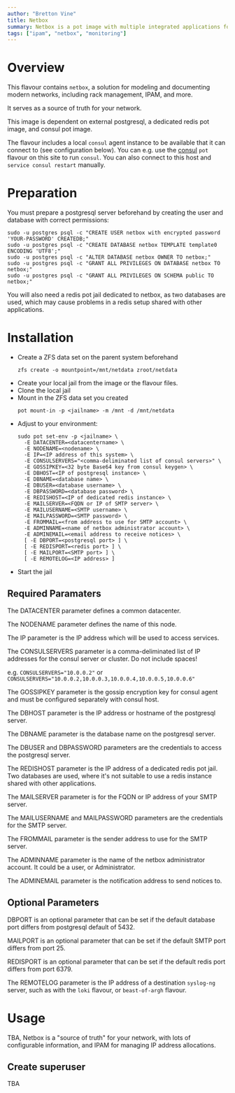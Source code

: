 ```yaml
---
author: "Bretton Vine"
title: Netbox
summary: Netbox is a pot image with multiple integrated applications for all in one install of netbox
tags: ["ipam", "netbox", "monitoring"]
---
```


# Overview

This flavour contains ```netbox```, a solution for modeling and documenting modern networks, including rack management, IPAM, and more.

It serves as a source of truth for your network.

This image is dependent on external postgresql, a dedicated redis pot image, and consul pot image.

The flavour includes a local ```consul``` agent instance to be available that it can connect to (see configuration below). You can e.g. use the [consul](https://potluck.honeyguide.net/blog/consul/) ```pot``` flavour on this site to run ```consul```. You can also connect to this host and ```service consul restart``` manually.

# Preparation

You must prepare a postgresql server beforehand by creating the user and database with correct permissions:
```
sudo -u postgres psql -c "CREATE USER netbox with encrypted password 'YOUR-PASSWORD' CREATEDB;"
sudo -u postgres psql -c "CREATE DATABASE netbox TEMPLATE template0 ENCODING 'UTF8';"
sudo -u postgres psql -c "ALTER DATABASE netbox OWNER TO netbox;"
sudo -u postgres psql -c "GRANT ALL PRIVILEGES ON DATABASE netbox TO netbox;"
sudo -u postgres psql -c "GRANT ALL PRIVILEGES ON SCHEMA public TO netbox;"
```

You will also need a redis pot jail dedicated to netbox, as two databases are used, which may cause problems in a redis setup shared with other applications.

# Installation

* Create a ZFS data set on the parent system beforehand 
  ```
  zfs create -o mountpoint=/mnt/netdata zroot/netdata
  ```
* Create your local jail from the image or the flavour files.
* Clone the local jail
* Mount in the ZFS data set you created
  ```
  pot mount-in -p <jailname> -m /mnt -d /mnt/netdata
  ```
* Adjust to your environment:
  ```
  sudo pot set-env -p <jailname> \
    -E DATACENTER=<datacentername> \
    -E NODENAME=<nodename> \
    -E IP=<IP address of this system> \
    -E CONSULSERVERS="<comma-deliminated list of consul servers>" \
    -E GOSSIPKEY=<32 byte Base64 key from consul keygen> \
    -E DBHOST=<IP of postgresql instance> \
    -E DBNAME=<database name> \
    -E DBUSER=<database username> \
    -E DBPASSWORD=<database password> \
    -E REDISHOST=<IP of dedicated redis instance> \
    -E MAILSERVER=<FQDN or IP of SMTP server> \
    -E MAILUSERNAME=<SMTP username> \
    -E MAILPASSWORD=<SMTP password> \
    -E FROMMAIL=<from address to use for SMTP account> \
    -E ADMINNAME=<name of netbox administrator account> \
    -E ADMINEMAIL=<email address to receive notices> \
    [ -E DBPORT=<postgresql port> ] \
    [ -E REDISPORT=<redis port> ] \
    [ -E MAILPORT=<SMTP port> ] \
    [ -E REMOTELOG=<IP address> ]
  ```
* Start the jail

## Required Paramaters
The DATACENTER parameter defines a common datacenter.

The NODENAME parameter defines the name of this node.

The IP parameter is the IP address which will be used to access services.

The CONSULSERVERS parameter is a comma-deliminated list of IP addresses for the consul server or cluster. Do not include spaces!

e.g. ```CONSULSERVERS="10.0.0.2"``` or ```CONSULSERVERS="10.0.0.2,10.0.0.3,10.0.0.4,10.0.0.5,10.0.0.6"```

The GOSSIPKEY parameter is the gossip encryption key for consul agent and must be configured separately with consul host.

The DBHOST parameter is the IP address or hostname of the postgresql server.

The DBNAME parameter is the database name on the postgresql server.

The DBUSER and DBPASSWORD parameters are the credentials to access the postgresql server.

The REDISHOST parameter is the IP address of a dedicated redis pot jail. Two databases are used, where it's not suitable to use a redis instance shared with other applications.

The MAILSERVER parameter is for the FQDN or IP address of your SMTP server.

The MAILUSERNAME and MAILPASSWORD parameters are the credentials for the SMTP server.

The FROMMAIL parameter is the sender address to use for the SMTP server.

The ADMINNAME parameter is the name of the netbox administrator account. It could be a user, or Administrator.

The ADMINEMAIL parameter is the notification address to send notices to.

## Optional Parameters

DBPORT is an optional parameter that can be set if the default database port differs from postgresql default of 5432.

MAILPORT is an optional parameter that can be set if the default SMTP port differs from port 25.

REDISPORT is an optional parameter that can be set if the default redis port differs from port 6379.

The REMOTELOG parameter is the IP address of a destination ```syslog-ng``` server, such as with the ```loki``` flavour, or ```beast-of-argh``` flavour.

# Usage

TBA, Netbox is a "source of truth" for your network, with lots of configurable information, and IPAM for managing IP address allocations.

## Create superuser

TBA
